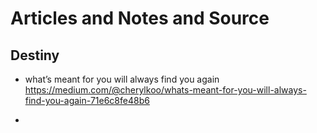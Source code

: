 
# Articles and Notes and Source

## Destiny
- what’s meant for you will always find you again
  https://medium.com/@cherylkoo/whats-meant-for-you-will-always-find-you-again-71e6c8fe48b6
  
- 

